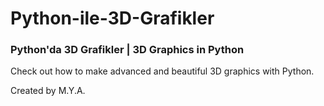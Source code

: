 # Python-ile-3D-Grafikler
### Python'da 3D Grafikler | 3D Graphics in Python 

Check out how to make advanced and beautiful 3D graphics with Python.

Created by M.Y.A.

